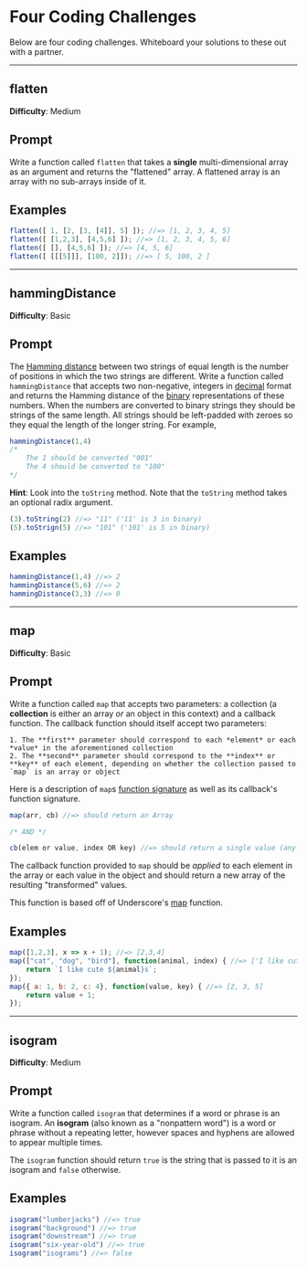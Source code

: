 # Four Coding Challenges 

Below are four coding challenges. Whiteboard your solutions to these out with a partner. 

---

## flatten

**Difficulty**: Medium 

## Prompt 

Write a function called `flatten` that takes a **single** multi-dimensional array as an argument and returns the "flattened" array. A flattened array is an array with no sub-arrays inside of it.

## Examples 

```js
flatten([ 1, [2, [3, [4]], 5] ]); //=> [1, 2, 3, 4, 5]
flatten([ [1,2,3], [4,5,6] ]); //=> [1, 2, 3, 4, 5, 6]
flatten([ [], [4,5,6] ]); //=> [4, 5, 6]
flatten([ [[[5]]], [100, 2]]); //=> [ 5, 100, 2 ]
```

---

## hammingDistance

**Difficulty**: Basic 

## Prompt 

The [Hamming distance](https://en.wikipedia.org/wiki/Hamming_distance) between two strings of equal length is the number of positions in which the two strings are different. Write a function called `hammingDistance` that accepts two non-negative, integers in [decimal](https://en.wikipedia.org/wiki/Decimal) format and returns the Hamming distance of the [binary](https://en.wikipedia.org/wiki/Binary_number) representations of these numbers. When the numbers are converted to binary strings they should be strings of the same length. All strings should be left-padded with zeroes so they equal the length of the longer string. For example, 

```js
hammingDistance(1,4)
/*
    The 1 should be converted "001"
    The 4 should be converted to "100"
*/
```

**Hint**: Look into the `toString` method. Note that the `toString` method takes an optional radix argument. 

```js
(3).toString(2) //=> "11" ('11' is 3 in binary)
(5).toStrign(5) //=> "101" ('101' is 5 in binary) 
``` 

## Examples

```js
hammingDistance(1,4) //=> 2
hammingDistance(5,6) //=> 2
hammingDistance(3,3) //=> 0
```

---

## map

**Difficulty**: Basic 

## Prompt

Write a function called `map` that accepts two parameters: a collection (a **collection** is either an array *or* an object in this context) and a callback function. The callback function should itself accept two parameters: 

    1. The **first** parameter should correspond to each *element* or each *value* in the aforementioned collection
    2. The **second** parameter should correspond to the **index** or **key** of each element, depending on whether the collection passed to `map` is an array or object

Here is a description of `map`s [function signature](https://developer.mozilla.org/en-US/docs/Glossary/Signature/Function) as well as its callback's function signature. 

```js
map(arr, cb) //=> should return an Array

/* AND */

cb(elem or value, index OR key) //=> should return a single value (any data type in JS)
```

The callback function provided to `map` should be *applied* to each element in the array or each value in the object and should return a new array of the resulting "transformed" values.

This function is based off of Underscore's [map](http://underscorejs.org/#map) function.

## Examples

```js 
map([1,2,3], x => x + 1); //=> [2,3,4]
map(["cat", "dog", "bird"], function(animal, index) { //=> ['I like cute cats', 'I like cute dogs', 'I like cute birds']
    return `I like cute ${animal}s`;
});
map({ a: 1, b: 2, c: 4}, function(value, key) { //=> [2, 3, 5]
    return value + 1;
});
```

---

## isogram

**Difficulty**: Medium 

## Prompt 

Write a function called `isogram` that determines if a word or phrase is an isogram. An **isogram** (also known as a "nonpattern word") is a word or phrase without a repeating letter, however spaces and hyphens are allowed to appear multiple times.

The `isogram` function should return `true` is the string that is passed to it is an isogram and `false` otherwise.

## Examples 

```js
isogram("lumberjacks") //=> true
isogram("background") //=> true
isogram("downstream") //=> true
isogram("six-year-old") //=> true
isogram("isograms") //=> false
```